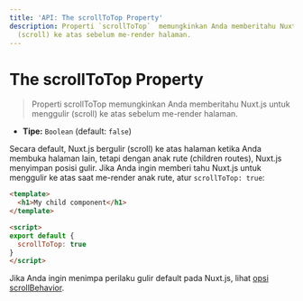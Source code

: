 ```yaml
---
title: 'API: The scrollToTop Property'
description: Properti `scrollToTop`  memungkinkan Anda memberitahu Nuxt.js untuk menggulir
  (scroll) ke atas sebelum me-render halaman.
---
```


# The scrollToTop Property

> Properti scrollToTop  memungkinkan Anda memberitahu Nuxt.js untuk menggulir (scroll) ke atas sebelum me-render halaman.

- **Tipe:** `Boolean` (default: `false`)

Secara default, Nuxt.js bergulir (scroll) ke atas halaman ketika Anda membuka halaman lain, tetapi dengan anak rute (children routes), Nuxt.js menyimpan posisi gulir. Jika Anda ingin memberi tahu Nuxt.js untuk menggulir ke atas saat me-render anak rute, atur `scrollToTop: true`:

```html
<template>
  <h1>My child component</h1>
</template>

<script>
export default {
  scrollToTop: true
}
</script>
```

Jika Anda ingin menimpa perilaku gulir default pada Nuxt.js, lihat [opsi scrollBehavior](/api/configuration-router#scrollBehavior).
